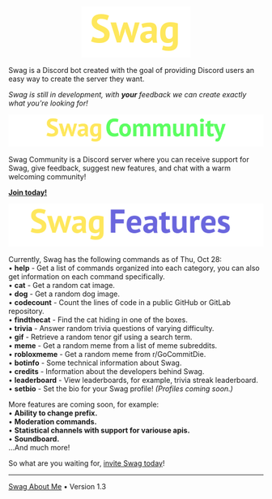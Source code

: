<p align="center"><img src="https://github.com/Swag-Discord-Bot/Swag-Docs/blob/main/Assets/SwagLogo.png?raw=true"></p>

Swag is a Discord bot created with the goal of providing Discord users an easy way to create the server they want.

_Swag is still in development, with **your** feedback we can create exactly what you're looking for!_

<p align="center"><img src="https://github.com/Swag-Discord-Bot/Swag-Docs/blob/main/Assets/SwagCommunityLogo.png?raw=true"></p>

Swag Community is a Discord server where you can receive support for Swag, give feedback, suggest new features, and chat with a warm welcoming community!  

[**Join today!**](https://discord.gg/xsapSxGaev)     
   
<p align="center"><img src="https://github.com/Swag-Discord-Bot/Swag-Docs/blob/main/Assets/SwagFeaturesLogo.png?raw=true"></p>

Currently, Swag has the following commands as of Thu, Oct 28:  
• **help** - Get a list of commands organized into each category, you can also get information on each command specifically.  
• **cat** - Get a random cat image.  
• **dog** - Get a random dog image.  
• **codecount** - Count the lines of code in a public GitHub or GitLab repository.  
• **findthecat** - Find the cat hiding in one of the boxes.  
• **trivia** - Answer random trivia questions of varying difficulty.  
• **gif** - Retrieve a random tenor gif using a search term.  
• **meme** - Get a random meme from a list of meme subreddits.  
• **robloxmeme** - Get a random meme from r/GoCommitDie.  
• **botinfo** - Some technical information about Swag.  
• **credits** - Information about the developers behind Swag.  
• **leaderboard** - View leaderboards, for example, trivia streak leaderboard.  
• **setbio** - Set the bio for your Swag profile! _(Profiles coming soon.)_  
   
More features are coming soon, for example:  
• **Ability to change prefix.**  
• **Moderation commands.**  
• **Statistical channels with support for variouse apis.**  
• **Soundboard.**  
...And much more!  
   
So what are you waiting for, [invite Swag today](https://discord.com/api/oauth2/authorize?client_id=658377089954873355&permissions=517544070208&scope=bot%20applications.commands)!  
   
---

[Swag About Me](https://github.com/Swag-Discord-Bot/Swag-Docs/blob/main/SwagAboutMe.md) • Version 1.3
